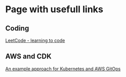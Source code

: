 # Page with usefull links

## Coding

[LeetCode - learning to code](https://leetcode.com)

## AWS and CDK

[An example approach for Kubernetes and AWS GitOps](https://github.com/jasonumiker/k8s-plus-aws-gitops)
